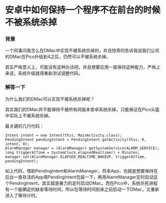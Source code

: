 # 安卓中如何保持一个程序不在前台的时候不被系统杀掉

### 背景
一个同事问我怎么在DMac中实现不被系统杀掉的，并且惊奇的告诉我说我们公司的DMac在Pico升级到4之后，仍然可以不被系统杀掉。

其实严格意义上，可能没有这种办法吧。并且想要应用一直保持这种能力，严格上来说，系统升级就得重新测试调整代码。

### 解答一下

为什么我们的DMac可以实现不被系统杀掉呢？  

其实我们的DMac并不能保持不被所有同版本安卓系统杀掉，只能保证在Pico头盔中实际上不被系统杀掉。

最关键的几行代码：

```
Intent intent = new Intent(this, MainActivity.class);
PendingIntent pendingIntent = PendingIntent.getActivity(this, 0, intent, 0);
AlarmManager manager = (AlarmManager) getSystemService(ALARM_SERVICE);
long triggerAtTime = SystemClock.elapsedRealtime() + Minutes;
manager.set(AlarmManager.ELAPSED_REALTIME_WAKEUP, triggerAtTime, pendingIntent);
```

如上代码，借助PendingIntent和AlarmManager，将本App，也就是想要保持在后台一直存活的App用PendingIntent包装一下，再用AlarmManager定时启动这个PendingIntent，其实就是暴力的定时启动DMac。而在Pico中，系统杀死进程有一个能确定的缺省等待时间，所以在等待时间到来之前启动一下DMac，又重新进入了等待计时。